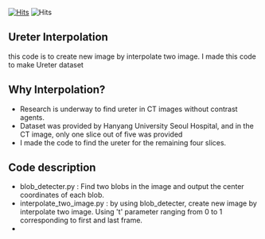 [![Hits](https://hits.seeyoufarm.com/api/count/incr/badge.svg?url=https://github.com/hasukmin12)](https://hits.seeyoufarm.com) 
![Hits](https://img.shields.io/github/followers/hasukmin12?label=Follow)

## **Ureter Interpolation** 
this code is to create new image by interpolate two image.
I made this code to make Ureter dataset


## **Why Interpolation?**
- Research is underway to find ureter in CT images without contrast agents.
- Dataset was provided by Hanyang University Seoul Hospital, and in the CT image, only one slice out of five was provided
- I made the code to find the ureter for the remaining four slices.

## **Code description**
- blob_detecter.py : Find two blobs in the image and output the center coordinates of each blob.
- interpolate_two_image.py : by using blob_detecter, create new image by interpolate two image. Using 't' parameter ranging from 0 to 1 corresponding to first and last frame.
- 
